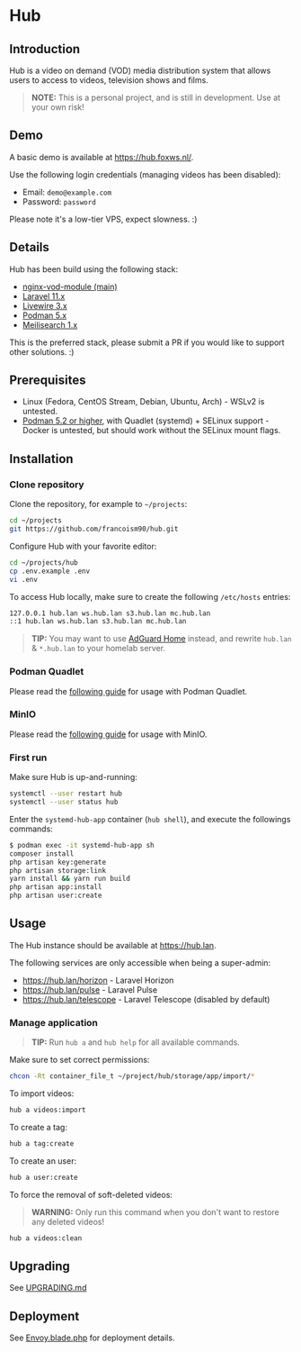 # Hub

## Introduction

Hub is a video on demand (VOD) media distribution system that allows users to access to videos, television shows and films.

> **NOTE:** This is a personal project, and is still in development. Use at your own risk!

## Demo

A basic demo is available at <https://hub.foxws.nl/>.

Use the following login credentials (managing videos has been disabled):

- Email: `demo@example.com`
- Password: `password`

Please note it's a low-tier VPS, expect slowness. :)

## Details

Hub has been build using the following stack:

- [nginx-vod-module (main)](https://github.com/kaltura/nginx-vod-module)
- [Laravel 11.x](https://laravel.com/)
- [Livewire 3.x](https://livewire.laravel.com/)
- [Podman 5.x](https://podman.io/)
- [Meilisearch 1.x](https://www.meilisearch.com/)

This is the preferred stack, please submit a PR if you would like to support other solutions. :)

## Prerequisites

- Linux (Fedora, CentOS Stream, Debian, Ubuntu, Arch) - WSLv2 is untested.
- [Podman 5.2 or higher](https://podman.io/), with Quadlet (systemd) + SELinux support - Docker is untested, but should work without the SELinux mount flags.

## Installation

### Clone repository

Clone the repository, for example to `~/projects`:

```bash
cd ~/projects
git https://github.com/francoism90/hub.git
```

Configure Hub with your favorite editor:

```bash
cd ~/projects/hub
cp .env.example .env
vi .env
```

To access Hub locally, make sure to create the following `/etc/hosts` entries:

```md
127.0.0.1 hub.lan ws.hub.lan s3.hub.lan mc.hub.lan
::1 hub.lan ws.hub.lan s3.hub.lan mc.hub.lan
```

> **TIP:** You may want to use [AdGuard Home](https://adguard.com/en/adguard-home/overview.html) instead, and rewrite `hub.lan` & `*.hub.lan` to your homelab server.

### Podman Quadlet

Please read the [following guide](docs/podman/README.md) for usage with Podman Quadlet.

### MinIO

Please read the [following guide](docs/minio/README.md) for usage with MinIO.

### First run

Make sure Hub is up-and-running:

```bash
systemctl --user restart hub
systemctl --user status hub
```

Enter the `systemd-hub-app` container (`hub shell`), and execute the followings commands:

```bash
$ podman exec -it systemd-hub-app sh
composer install
php artisan key:generate
php artisan storage:link
yarn install && yarn run build
php artisan app:install
php artisan user:create
```

## Usage

The Hub instance should be available at <https://hub.lan>.

The following services are only accessible when being a super-admin:

- <https://hub.lan/horizon> - Laravel Horizon
- <https://hub.lan/pulse> - Laravel Pulse
- <https://hub.lan/telescope> - Laravel Telescope (disabled by default)

### Manage application

> **TIP:** Run `hub a` and `hub help` for all available commands.

Make sure to set correct permissions:

```bash
chcon -Rt container_file_t ~/project/hub/storage/app/import/*
```

To import videos:

```bash
hub a videos:import
```

To create a tag:

```bash
hub a tag:create
```

To create an user:

```bash
hub a user:create
```

To force the removal of soft-deleted videos:

> **WARNING:** Only run this command when you don't want to restore any deleted videos!

```bash
hub a videos:clean
```

## Upgrading

See [UPGRADING.md](UPGRADING.md)

## Deployment

See [Envoy.blade.php](Envoy.blade.php) for deployment details.
